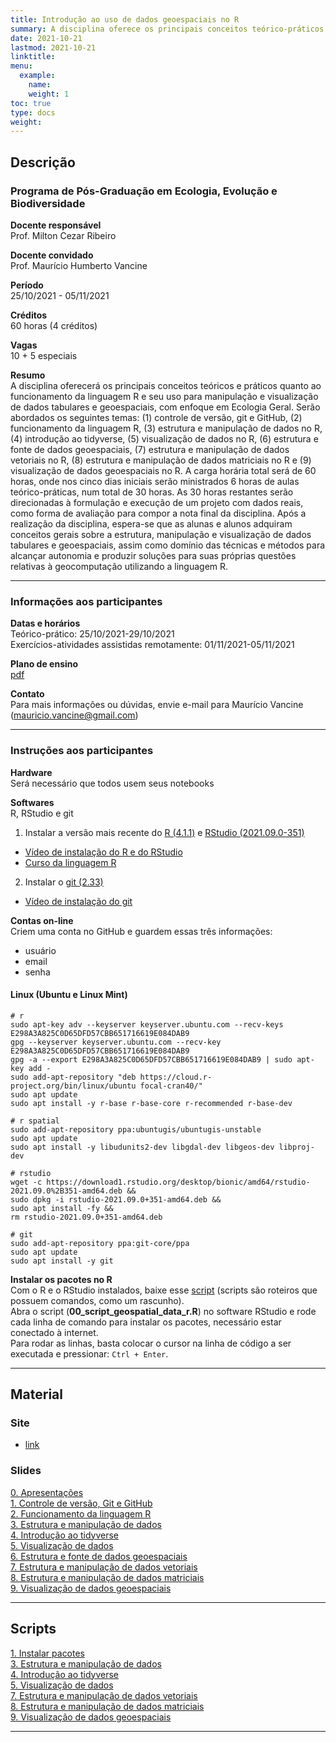 ```yaml
---
title: Introdução ao uso de dados geoespaciais no R
summary: A disciplina oferece os principais conceitos teórico-práticos do uso de dados geoespaciais no R aplicados à Ecologia
date: 2021-10-21
lastmod: 2021-10-21
linktitle:
menu:
  example:
    name: 
    weight: 1
toc: true
type: docs
weight: 
---
```


## Descrição

### Programa de Pós-Graduação em Ecologia, Evolução e Biodiversidade

**Docente responsável** <br>
Prof. Milton Cezar Ribeiro

**Docente convidado** <br>
Prof. Maurício Humberto Vancine

**Período** <br>
25/10/2021 - 05/11/2021

**Créditos** <br>
60 horas (4 créditos)

**Vagas** <br>
10 + 5 especiais

**Resumo** <br>
A disciplina oferecerá os principais conceitos teóricos e práticos quanto ao funcionamento da linguagem R e seu uso para manipulação e visualização de dados tabulares e geoespaciais, com enfoque em Ecologia Geral. Serão abordados os seguintes temas: (1) controle de versão, git e GitHub, (2) funcionamento da linguagem R, (3) estrutura e manipulação de dados no R, (4) introdução ao tidyverse, (5) visualização de dados no R, (6) estrutura e fonte de dados geoespaciais, (7) estrutura e manipulação de dados vetoriais no R, (8) estrutura e manipulação de dados matriciais no R e (9) visualização de dados geoespaciais no R. A carga horária total será de 60 horas, onde nos cinco dias iniciais serão ministrados 6 horas de aulas teórico-práticas, num total de 30 horas. As 30 horas restantes serão direcionadas à formulação e execução de um projeto com dados reais, como forma de avaliação para compor a nota final da disciplina. Após a realização da disciplina, espera-se que as alunas e alunos adquiram conceitos gerais sobre a estrutura, manipulação e visualização de dados tabulares e geoespaciais, assim como domínio das técnicas e métodos para alcançar autonomia e produzir soluções para suas próprias questões relativas à geocomputação utilizando a linguagem R.

---

### Informações aos participantes

**Datas e horários** <br>
Teórico-prático: 25/10/2021-29/10/2021 <br>
Exercícios-atividades assistidas remotamente: 01/11/2021-05/11/2021

**Plano de ensino** <br> 
[pdf](https://github.com/mauriciovancine/course-geospatial-data-r/blob/master/00_plano_ensino/plano_ensino_analise_geoespacial_r.pdf)

**Contato** <br>
Para mais informações ou dúvidas, envie e-mail para Maurício Vancine (mauricio.vancine@gmail.com)

---

### Instruções aos participantes

**Hardware** <br>
Será necessário que todos usem seus notebooks

**Softwares**<br>
R, RStudio e git <br>

1. Instalar a versão mais recente do [R (4.1.1)](https://www.r-project.org) e [RStudio (2021.09.0-351)](https://www.rstudio.com)
- [Vídeo de instalação do R e do RStudio](https://youtu.be/l1bWvZMNMCM)
- [Curso da linguagem R](https://www.youtube.com/playlist?list=PLucm8g_ezqNq0RMHvzZ8M32xhopFhmsr6)

2. Instalar o [git (2.33)](https://git-scm.com/downloads)
- [Vídeo de instalação do git](https://youtu.be/QSfHNEiBd2k)

**Contas on-line** <br>
Criem uma conta no GitHub e guardem essas três informações:
- usuário
- email
- senha

#### Linux (Ubuntu e Linux Mint)

```
# r
sudo apt-key adv --keyserver keyserver.ubuntu.com --recv-keys E298A3A825C0D65DFD57CBB651716619E084DAB9
gpg --keyserver keyserver.ubuntu.com --recv-key E298A3A825C0D65DFD57CBB651716619E084DAB9
gpg -a --export E298A3A825C0D65DFD57CBB651716619E084DAB9 | sudo apt-key add -
sudo add-apt-repository "deb https://cloud.r-project.org/bin/linux/ubuntu focal-cran40/"
sudo apt update
sudo apt install -y r-base r-base-core r-recommended r-base-dev

# r spatial
sudo add-apt-repository ppa:ubuntugis/ubuntugis-unstable
sudo apt update
sudo apt install -y libudunits2-dev libgdal-dev libgeos-dev libproj-dev

# rstudio
wget -c https://download1.rstudio.org/desktop/bionic/amd64/rstudio-2021.09.0%2B351-amd64.deb &&
sudo dpkg -i rstudio-2021.09.0+351-amd64.deb &&
sudo apt install -fy && 
rm rstudio-2021.09.0+351-amd64.deb

# git
sudo add-apt-repository ppa:git-core/ppa 
sudo apt update
sudo apt install -y git

```

**Instalar os pacotes no R** <br>
Com o R e o RStudio instalados, baixe esse [script](https://mauriciovancine.github.io/course-geospatial-data-r/blob/master/02_scripts/00_script_geospatial_data_r.R) (scripts são roteiros que possuem comandos, como um rascunho). <br>
Abra o script (**00_script_geospatial_data_r.R**) no software RStudio e rode cada linha de comando para instalar os pacotes, necessário estar conectado à internet. <br>
Para rodar as linhas, basta colocar o cursor na linha de código a ser executada e pressionar: `Ctrl + Enter`.

---

## Material

### Site
- [link](https://mauriciovancine.github.io/course-geospatial-data-r/)


### Slides

[0. Apresentações](https://mauriciovancine.github.io/course-geospatial-data-r/01_slides/00_slides_intro_geoespacial_r.html#1) <br>
[1. Controle de versão, Git e GitHub](https://mauriciovancine.github.io/course-geospatial-data-r/01_slides/01_slides_intro_geoespacial_r.html#1) <br>
[2. Funcionamento da linguagem R](https://mauriciovancine.github.io/course-geospatial-data-r/01_slides/02_slides_intro_geoespacial_r.html#1) <br>
[3. Estrutura e manipulação de dados](https://mauriciovancine.github.io/course-geospatial-data-r/01_slides/03_slides_intro_geoespacial_r.html#1l) <br>
[4. Introdução ao tidyverse](https://mauriciovancine.github.io/course-geospatial-data-r/01_slides/04_slides_intro_geoespacial_r.html#1) <br>
[5. Visualização de dados](https://mauriciovancine.github.io/course-geospatial-data-r/01_slides/05_slides_intro_geoespacial_r.html) <br>
[6. Estrutura e fonte de dados geoespaciais](https://mauriciovancine.github.io/course-geospatial-data-r/01_slides/06_slides_intro_geoespacial_r.html) <br>
[7. Estrutura e manipulação de dados vetoriais](https://mauriciovancine.github.io/course-geospatial-data-r/01_slides/07_slides_intro_geoespacial_r.html) <br>
[8. Estrutura e manipulação de dados matriciais](https://mauriciovancine.github.io/course-geospatial-data-r/01_slides/08_slides_intro_geoespacial_r.html) <br>
[9. Visualização de dados geoespaciais](https://mauriciovancine.github.io/course-geospatial-data-r/01_slides/09_slides_intro_geoespacial_r.html)

---

## Scripts

[1. Instalar pacotes](https://github.com/mauriciovancine/course-geospatial-data-r/blob/master/02_scripts/00_script_intro_geoespacial_r.R) <br>
[3. Estrutura e manipulação de dados](https://github.com/mauriciovancine/course-geospatial-data-r/blob/master/02_scripts/03_script_intro_geoespacial_r.R) <br>
[4. Introdução ao tidyverse](https://github.com/mauriciovancine/course-geospatial-data-r/blob/master/02_scripts/04_script_intro_geoespacial_r.R) <br>
[5. Visualização de dados](https://github.com/mauriciovancine/course-geospatial-data-r/blob/master/02_scripts/05_script_intro_geoespacial_r.R) <br>
[7. Estrutura e manipulação de dados vetoriais](https://github.com/mauriciovancine/course-geospatial-data-r/blob/master/02_scripts/07_script_intro_geoespacial_r.R) <br>
[8. Estrutura e manipulação de dados matriciais](https://github.com/mauriciovancine/course-geospatial-data-r/blob/master/02_scripts/08_script_intro_geoespacial_r.R) <br>
[9. Visualização de dados geoespaciais](https://github.com/mauriciovancine/course-geospatial-data-r/blob/master/02_scripts/09_script_intro_geoespacial_r.R) <br>

---
